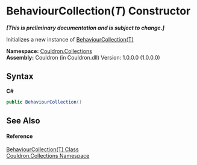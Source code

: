 # BehaviourCollection(*T*) Constructor 
 _**\[This is preliminary documentation and is subject to change.\]**_

Initializes a new instance of <a href="T_Couldron_Collections_BehaviourCollection_1">BehaviourCollection(T)</a>

**Namespace:**&nbsp;<a href="N_Couldron_Collections">Couldron.Collections</a><br />**Assembly:**&nbsp;Couldron (in Couldron.dll) Version: 1.0.0.0 (1.0.0.0)

## Syntax

**C#**<br />
``` C#
public BehaviourCollection()
```


## See Also


#### Reference
<a href="T_Couldron_Collections_BehaviourCollection_1">BehaviourCollection(T) Class</a><br /><a href="N_Couldron_Collections">Couldron.Collections Namespace</a><br />